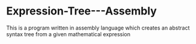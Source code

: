 # Expression-Tree---Assembly

This is a program written in assembly language which creates an abstract syntax tree from a given mathematical expression
